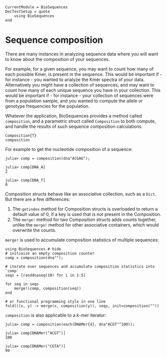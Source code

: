 ```@meta
CurrentModule = BioSequences
DocTestSetup = quote
    using BioSequences
end
```

# Sequence composition

There are many instances in analyzing sequence data where you will want to
know about the composition of your sequences.

For example, for a given sequence, you may want to count how many of each
possible Kmer, is present in the sequence. This would be important if - for
instance - you wanted to analyze the Kmer spectra of your data.
Alternatively you might have a collection of sequences, and may want to count
how many of each unique sequence you have in your collection. This would be
important if - for instance - your collection of sequences were from a
population sample, and you wanted to compute the allele or genotype frequencies
for the population.

Whatever the application, BioSequences provides a method called `composition`,
and a parametric struct called `Composition` to both compute, and handle the
results of such sequence composition calculations.

```@docs
Composition{T}
composition
```

For example to get the nucleotide composition of a sequence:

```jldoctest
julia> comp = composition(dna"ACGAG");

julia> comp[DNA_A]
2

julia> comp[DNA_T]
0

```

Composition structs behave like an associative collection, such as a `Dict`.
But there are a few differences:

1. The `getindex` method for Composition structs is overloaded to return a default
   value of 0, if a key is used that is not present in the Composition.
2. The `merge!` method for two Composition structs adds counts together, unlike
   the `merge!` method for other associative containers, which would overwrite
   the counts.

`merge!` is used to accumulate composition statistics of multiple sequences:

```@repl
using BioSequences # hide
# initiaize an empty composition counter
comp = composition(dna"");

# iterate over sequences and accumulate composition statistics into `comp`
seqs = [randdnaseq(10) for i in 1:5]

for seq in seqs
    merge!(comp, composition(seq))
end

# or functional programming style in one line
foldl((x, y) -> merge(x, composition(y)), seqs, init=composition(""))
```

`composition` is also applicable to a *k*-mer iterator:
```jldoctest
julia> comp = composition(each(DNAMer{4}, dna"ACGT"^100));

julia> comp[DNAMer("ACGT")]
100

julia> comp[DNAMer("CGTA")]
99

```
